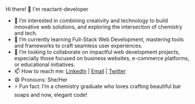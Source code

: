  


 Hi there! 👋 I'm reactant-developer  

- 👀 I’m interested in combining creativity and technology to build innovative web solutions, and exploring the intersection of chemistry and tech.  
- 🌱 I’m currently learning Full-Stack Web Development, mastering tools and frameworks to craft seamless user experiences.  
- 💞️ I’m looking to collaborate on impactful web development projects, especially those focused on business websites, e-commerce platforms, or educational initiatives.  
- 📫 How to reach me: [LinkedIn](https://www.linkedin.com/in/nwafoke-chiamaka/) | [Email](vivianofcodegeek@gmail.com) | [Twitter](https://x.com/Chivi_Sky?t=oGS805zdmUk7Yr5KPXTOMw&s=09)  
- 😄 Pronouns: She/Her  
- ⚡ Fun fact: I’m a chemistry graduate who loves crafting beautiful bar soaps and now, elegant code!  
 



<!---
reactant-developer/reactant-developer is a ✨ special ✨ repository because its `README.md` (this file) appears on your GitHub profile.
You can click the Preview link to take a look at your changes.
--->
